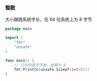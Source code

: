 ### 整数

大小跟随系统字长，在 64 位系统上为 8 字节

```go
package main

import (
	"fmt"
	"unsafe"
)

func main() {
	// 打印的是字节数，结果为 8
    fmt.Println(unsafe.Sizeof(int(0)))
}
```
